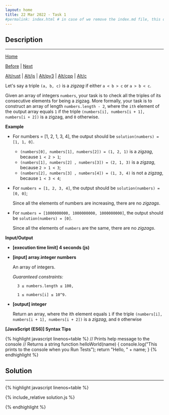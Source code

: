 ```yaml
---
layout: home
title: 22 Mar 2022 - Task 1
#permalink: index.html # in case of we remove the index.md file, this doc will be the index page
---
```


<div class="row">
<div class="columnStmt" markdown="1">

## Description
------

[Home](../README.md)

[Before](..) | [Next](..)

[Alt/rust](./Alt_rust/README.md) | [Alt/js](./Alt_js/README.html) | [Alt/py3](./Alt_py3/README.md) | [Alt/cpp](./Alt_cpp/README.md) | [Alt/c](./Alt_c/README.md)


Let's say a triple `(a, b, c)` is a *zigzag* if either `a < b > c` or `a > b < c`.

Given an array of integers `numbers`, your task is to check all the triples of its consecutive elements for being a zigzag. More formally, your task is to construct an array of length `numbers.length - 2`, where the `ith` element of the output array equals `1` if the triple `(numbers[i], numbers[i + 1], numbers[i + 2])` is a zigzag, and `0` otherwise.

**Example**

-   For numbers = [1, 2, 1, 3, 4], the output should be `solution(numbers) = [1, 1, 0]`.

    -   `(numbers[0], numbers[1], numbers[2]) = (1, 2, 1)` is a *zigzag*, because `1 < 2 > 1`;
    -   `(numbers[1], numbers[2] , numbers[3]) = (2, 1, 3)` is a *zigzag*, because `2 > 1 < 3`;
    -   `(numbers[2], numbers[3] , numbers[4]) = (1, 3, 4)` is not a *zigzag*, because `1 < 3 < 4`;

-   For `numbers = [1, 2, 3, 4]`, the output should be `solution(numbers) = [0, 0]`;

    Since all the elements of numbers are increasing, there are no *zigzags*.

-   For `numbers = [1000000000, 1000000000, 1000000000]`, the output should be `solution(numbers) = [0]`.

    Since all the elements of `numbers` are the same, there are no *zigzags*.

**Input/Output**

* **[execution time limit] 4 seconds (js)**

* **[input] array.integer numbers**

    An array of integers.

    *Guaranteed constraints:*

        3 ≤ numbers.length ≤ 100,
        
        1 ≤ numbers[i] ≤ 10^9.

* **[output] integer**

    Return an array, where the ith element equals `1` if the triple `(numbers[i], numbers[i + 1], numbers[i + 2])` is a *zigzag*, and `0` otherwise

**[JavaScript (ES6)] Syntax Tips**

{% highlight javascript linenos=table %}
// Prints help message to the console
// Returns a string
function helloWorld(name) {
    console.log("This prints to the console when you Run Tests");
    return "Hello, " + name;
}
{% endhighlight %}

</div>
<div class="columnSol" markdown="1">

## Solution
------

{% highlight javascript linenos=table %}

{% include_relative solution.js %}

{% endhighlight %}

</div>
</div>